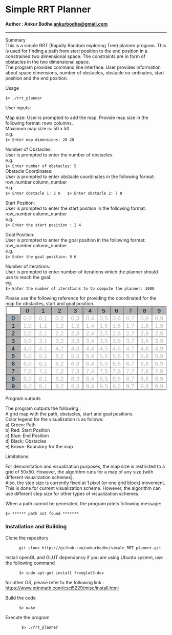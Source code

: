 # Simple RRT Planner
#### Author : Ankur Bodhe <ankurbodhe@gmail.com>

---
Summary  
This is a simple RRT (Rapidly Random exploring Tree) planner program.
This is used for finding a path from start position to the end position in a constrained two dimensional space. The constraints are in form of obstacles in the two dimensional space.  
The program provides command line interface. User provides information about space dimensions, number of obstacles, obstacle co-ordinates, start position and the end position.

Usage
```
$> ./rrt_planner
```
User inputs:  
    
   Map size:
    User is prompted to add the map. Provide map size in the following format: rows columns.   \
    Maximum map size is: 50 x 50  
    e.g.  
    ```
    $> Enter map dimensions: 20 20 
    ```  
    
   Number of Obstacles:  
    User is prompted to enter the number of obstacles.  
    e.g.  
    ```
     $> Enter number of obstacles: 5
    ```  
   Obstacle Coordinates:  
    User is prompted to enter obstacle coordinates in the following format: row_number column_number  
    e.g.  
    ```
	  $> Enter obstacle 1: 2 0  
	  $> Enter obstacle 2: 7 8
    ```  
    
   Start Position:  
    User is prompted to enter the start position in the following format: row_number column_number  
    e.g.  
    ```
    $> Enter the start position : 2 4
    ```  
    
   Goal Position:  
    User is prompted to enter the goal position in the following format: row_number column_number  
    e.g.  
    ```
    $> Enter the goal position: 9 6
    ```  
    
   Number of iterations:  
    User is prompted to enter number of iterations which the planner should use to reach the goal.  
    eg.  
    ```
    $> Enter the number of iterations to to compute the planner: 1000  
    ```  
   
   Please use the following reference for providing the coordinated for the map for obstacles, start and goal position.  
   ![Image alt text](./grid.png)
   
   Program outputs  
  
  The program outputs the following :  
  A grid map with the path, obstacles, start and goal positions.  
  Color legend for the visualization is as follows:  
  a) Green: Path  
  b) Red: Start Position  
  c) Blue: End Position  
  d) Black: Obstacles  
  e) Brown: Boundary for the map


Limitations:  

For demonstation and visualization purposes, the map size is restricted to a grid of 50x50. However, the algorithm runs for a map of any size (with different visualization schemes).  
Also, the step size is currently fixed at 1 pixel (or one grid block) movement. This is done for current visualization scheme. However, the algorithm can use different step size for other types of visualization schemes.  

When a path cannot be generated, the program prints following message:  
```
$> ****** path not found *******
```

### Installation and Building

  Clone the repository
  ```
	    git clone https://github.com/ankurbodhe/simple_RRT_planner.git
  ```
  
  Install openGL and GLUT dependancy
  if you are using Ubuntu system, use the following command
  ```
	    $> sudo apt-get install freeglut3-dev
  ```
  for other OS, please refer to the following link : https://www.prinmath.com/csci5229/misc/install.html  
  
  Build the code  
  ```
	    $> make
  ```  
  
  Execute the program
  ```
         $> ./rrt_planner
  ```
